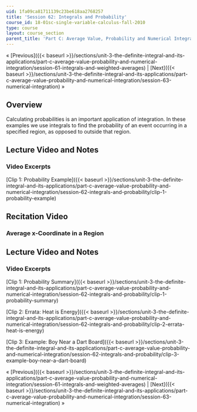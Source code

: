 ```yaml
---
uid: 1fa09ca81711139c23be618aa2768257
title: 'Session 62: Integrals and Probability'
course_id: 18-01sc-single-variable-calculus-fall-2010
type: course
layout: course_section
parent_title: 'Part C: Average Value, Probability and Numerical Integration'
---
```


« [Previous]({{< baseurl >}}/sections/unit-3-the-definite-integral-and-its-applications/part-c-average-value-probability-and-numerical-integration/session-61-integrals-and-weighted-averages) | [Next]({{< baseurl >}}/sections/unit-3-the-definite-integral-and-its-applications/part-c-average-value-probability-and-numerical-integration/session-63-numerical-integration) »

Overview
--------

Calculating probabilities is an important application of integration. In these examples we use integrals to find the probability of an event occurring in a specified region, as opposed to outside that region.

Lecture Video and Notes
-----------------------

### Video Excerpts

[Clip 1: Probability Example]({{< baseurl >}}/sections/unit-3-the-definite-integral-and-its-applications/part-c-average-value-probability-and-numerical-integration/session-62-integrals-and-probability/clip-1-probability-example)

Recitation Video
----------------

### Average x-Coordinate in a Region

Lecture Video and Notes
-----------------------

### Video Excerpts

[Clip 1: Probability Summary]({{< baseurl >}}/sections/unit-3-the-definite-integral-and-its-applications/part-c-average-value-probability-and-numerical-integration/session-62-integrals-and-probability/clip-1-probability-summary)

[Clip 2: Errata: Heat is Energy]({{< baseurl >}}/sections/unit-3-the-definite-integral-and-its-applications/part-c-average-value-probability-and-numerical-integration/session-62-integrals-and-probability/clip-2-errata-heat-is-energy)

[Clip 3: Example: Boy Near a Dart Board]({{< baseurl >}}/sections/unit-3-the-definite-integral-and-its-applications/part-c-average-value-probability-and-numerical-integration/session-62-integrals-and-probability/clip-3-example-boy-near-a-dart-board)

« [Previous]({{< baseurl >}}/sections/unit-3-the-definite-integral-and-its-applications/part-c-average-value-probability-and-numerical-integration/session-61-integrals-and-weighted-averages) | [Next]({{< baseurl >}}/sections/unit-3-the-definite-integral-and-its-applications/part-c-average-value-probability-and-numerical-integration/session-63-numerical-integration) »